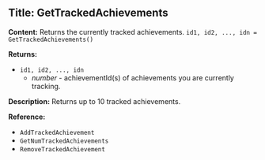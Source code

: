 ## Title: GetTrackedAchievements

**Content:**
Returns the currently tracked achievements.
`id1, id2, ..., idn = GetTrackedAchievements()`

**Returns:**
- `id1, id2, ..., idn`
  - *number* - achievementId(s) of achievements you are currently tracking.

**Description:**
Returns up to 10 tracked achievements.

**Reference:**
- `AddTrackedAchievement`
- `GetNumTrackedAchievements`
- `RemoveTrackedAchievement`